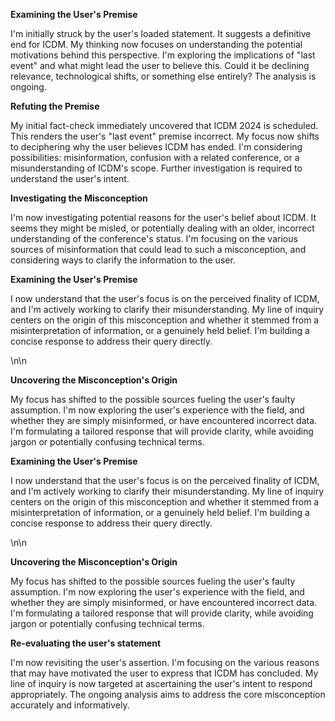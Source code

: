 **Examining the User's Premise**

I'm initially struck by the user's loaded statement. It suggests a definitive end for ICDM. My thinking now focuses on understanding the potential motivations behind this perspective. I'm exploring the implications of "last event" and what might lead the user to believe this. Could it be declining relevance, technological shifts, or something else entirely? The analysis is ongoing.


**Refuting the Premise**

My initial fact-check immediately uncovered that ICDM 2024 is scheduled. This renders the user's "last event" premise incorrect. My focus now shifts to deciphering why the user believes ICDM has ended. I'm considering possibilities: misinformation, confusion with a related conference, or a misunderstanding of ICDM's scope. Further investigation is required to understand the user's intent.


**Investigating the Misconception**

I'm now investigating potential reasons for the user's belief about ICDM. It seems they might be misled, or potentially dealing with an older, incorrect understanding of the conference's status. I'm focusing on the various sources of misinformation that could lead to such a misconception, and considering ways to clarify the information to the user.


**Examining the User's Premise**

I now understand that the user's focus is on the perceived finality of ICDM, and I'm actively working to clarify their misunderstanding. My line of inquiry centers on the origin of this misconception and whether it stemmed from a misinterpretation of information, or a genuinely held belief. I'm building a concise response to address their query directly.

\n\n

**Uncovering the Misconception's Origin**

My focus has shifted to the possible sources fueling the user's faulty assumption. I'm now exploring the user's experience with the field, and whether they are simply misinformed, or have encountered incorrect data. I'm formulating a tailored response that will provide clarity, while avoiding jargon or potentially confusing technical terms.


**Examining the User's Premise**

I now understand that the user's focus is on the perceived finality of ICDM, and I'm actively working to clarify their misunderstanding. My line of inquiry centers on the origin of this misconception and whether it stemmed from a misinterpretation of information, or a genuinely held belief. I'm building a concise response to address their query directly.

\n\n

**Uncovering the Misconception's Origin**

My focus has shifted to the possible sources fueling the user's faulty assumption. I'm now exploring the user's experience with the field, and whether they are simply misinformed, or have encountered incorrect data. I'm formulating a tailored response that will provide clarity, while avoiding jargon or potentially confusing technical terms.


**Re-evaluating the user's statement**

I'm now revisiting the user's assertion. I'm focusing on the various reasons that may have motivated the user to express that ICDM has concluded. My line of inquiry is now targeted at ascertaining the user's intent to respond appropriately. The ongoing analysis aims to address the core misconception accurately and informatively.


